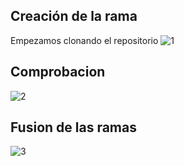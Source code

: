 
## Creación de la rama
Empezamos clonando el repositorio 
![1](https://github.com/HerreraAngel/AngelPruebasAsir2/blob/main/Carpeta%20de%20imagenes/ej3/Preparacion.PNG)


## Comprobacion


![2](https://github.com/HerreraAngel/AngelPruebasAsir2/blob/main/Carpeta%20de%20imagenes/ej3/nuevas.PNG)


## Fusion de las ramas 

![3](https://github.com/HerreraAngel/AngelPruebasAsir2/blob/main/Carpeta%20de%20imagenes/ej3/Creacion%20de%20la%20rama%20y%20fusion.PNG)
